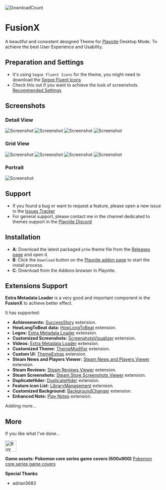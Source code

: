 ![DownloadCount](https://img.shields.io/github/downloads/sakasakiking/FusionX/total.svg)

# FusionX
A beautiful and consistent designed Theme for [Playnite](https://github.com/JosefNemec/Playnite) Desktop Mode. To achieve the best User Experience and Usability.

## Preparation and Settings
- It's using ``Segoe Fluent Icons`` for the theme, you might need to download the [Segoe Fluent Icons](https://learn.microsoft.com/zh-cn/windows/apps/design/downloads/#fonts)
- Check this out if you want to achieve the look of screenshots. [Recommended Settings](https://github.com/sakasakiking/FusionX/wiki/Recommended-Settings-For-v2.0.0)

## Screenshots
### Detail View
![Screenshot](https://raw.githubusercontent.com/sakasakiking/FusionX/refs/heads/main/Screenshots/Screenshots01.jpg)
![Screenshot](https://raw.githubusercontent.com/sakasakiking/FusionX/refs/heads/main/Screenshots/Screenshots02.jpg)
![Screenshot](https://raw.githubusercontent.com/sakasakiking/FusionX/refs/heads/main/Screenshots/DetailView_01.jpg)
![Screenshot](https://raw.githubusercontent.com/sakasakiking/FusionX/refs/heads/main/Screenshots/DetailView_02.jpg)
### Grid View
![Screenshot](https://raw.githubusercontent.com/sakasakiking/FusionX/refs/heads/main/Screenshots/Screenshots03.jpg)
![Screenshot](https://raw.githubusercontent.com/sakasakiking/FusionX/refs/heads/main/Screenshots/Screenshots04.jpg)
![Screenshot](https://raw.githubusercontent.com/sakasakiking/FusionX/refs/heads/main/Screenshots/GridView_01.jpg)
![Screenshot](https://raw.githubusercontent.com/sakasakiking/FusionX/refs/heads/main/Screenshots/GridView_02.jpg)
### Portrait
![Screenshot](https://raw.githubusercontent.com/sakasakiking/FusionX/refs/heads/main/Screenshots/Portrait.jpg)

## Support
- If you found a bug or want to request a feature, please open a new issue in the [Issues Tracker](https://github.com/sakasakiking/FusionX/issues)
- For general support, please contact me in the channel dedicated to themes support in the [Playnite Discord](https://discord.com/channels/365863063296933888/808419347105447957)

## Installation
- **A**: Download the latest packaged `pthm` theme file from the [Releases page](https://github.com/sakasakiking/FusionX/releases/tag/Latest) and open it.
- **B**: Click the `Download` button on the [Playnite addon page](https://playnite.link/addons.html#FusionX_54244ec8-29ec-418e-bce7-415250c8d67b) to start the install process.
- **C**: Download from the Addons browser in Playnite.

## Extensions Support

**Extra Metadata Loader** is a very good and important component in the **FusionX** to achieve better effect.

It has supported:
- **Achievements:** [SuccessStory](https://playnite.link/addons.html#playnite-successstory-plugin) extension.
- **HowLongToBeat data:** [HowLongToBeat](https://playnite.link/addons.html#playnite-howlongtobeat-plugin) extension.
- **Logos:** [Extra Metadata Loader](https://playnite.link/addons.html#ExtraMetadataLoader_705fdbca-e1fc-4004-b839-1d040b8b4429) extension.
- **Customized Screenshots:** [ScreenshotsVisualizer](https://playnite.link/addons.html#playnite-screenshotsvisualizer-plugin) extension.
- **Videos:** [Extra Metadata Loader](https://playnite.link/addons.html#ExtraMetadataLoader_705fdbca-e1fc-4004-b839-1d040b8b4429) extension.
- **Customized Theme:** [ThemeModifier](https://playnite.link/addons.html#playnite-thememodifier-plugin) extension.
- **Custom UI:** [ThemeExtras](https://playnite.link/addons.html#felixkmh_Extras_Plugin) extension.
- **Steam News and Players Viewer:** [Steam News and Players Viewer](https://playnite.link/addons.html#NewsViewer_15e03ffe-90f6-4e8e-bd4d-94514777481d) extension.
- **Steam Reviews:** [Steam Reviews Viewer](https://playnite.link/addons.html#Review_Viewer_ca24e37a-76d9-49bf-89ab-d3cba4a54bd1) extension.
- **Steam Screenshots:** [Steam Store Screenshots Viewer](https://playnite.link/addons.html#SteamScreenshots_8e77fe31-5e62-41e2-8fa2-64844cfd5b6b) extension.
- **DuplicateHider:** [DuplicateHider](https://playnite.link/addons.html#felixkmh_DuplicateHider_Plugin) extension.
- **Feature icon List:** [LibraryManagement](https://playnite.link/addons.html#playnite-librarymanagement-plugin) extension.
- **Customized Background:** [BackgroundChanger](https://playnite.link/addons.html#playnite-backgroundchanger-plugin) extension.
- **Enhanced Note:** [Play Notes](https://playnite.link/addons.html#PlayNotes_4208657d-4f78-42d2-968f-39f24de275e1) extension.

Addiing more...

## More
If you like what I've done...

<a href='https://ko-fi.com/sakasaki30' target='_blank'><img height='36' style='border:0px;height:36px;' src='https://cdn.ko-fi.com/cdn/kofi1.png?v=2' border='0' alt='Buy Me a Coffee at ko-fi.com' /></a> 

**Game assets: Pokemon core series game covers (600x900)** 
[Pokemon core series game covers](https://github.com/sakasakiking/Game-assets/tree/main/Pokemon%20Core%20Series)

**Special Thanks** 
- adrian5683





